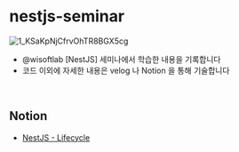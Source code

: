 # nestjs-seminar
![1_KSaKpNjCfrvOhTR8BGX5cg](https://github.com/SeoYunnn/nestjs-seminar/assets/120713987/0b2f8932-4551-4d36-9ef6-4e935448671c)
- @wisoftlab [NestJS] 세미나에서 학습한 내용을 기록합니다
- 코드 이외에 자세한 내용은 velog 나 Notion 을 통해 기술합니다

<br>

## Notion
- [NestJS - Lifecycle](https://leeseoyun.notion.site/NestJS-Lifecycle-2df289b2536f4a2f8c91f291498f7d0d?pvs=4)
